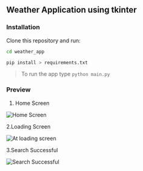 ## Weather Application using tkinter
### Installation
Clone this repository and run:
```sh
cd weather_app

pip install > requirements.txt
```
> To run the app type ```python main.py```


### Preview
1. Home Screen

![Home Screen](https://github.com/SajidAnTechie/socket.io-client-tester/assets/59027889/f999eaa1-ffb5-4091-a9f9-f8e10286fb34)

2.Loading Screen

![At loading screen](https://github.com/SajidAnTechie/python_practice/assets/59027889/b7175746-d7fd-458f-ab43-3478b3a21dcf)

3.Search Successful

![Search Successful](https://github.com/SajidAnTechie/socket.io-client-tester/assets/59027889/b3ee1952-c782-4668-a9fc-923676a34c14)